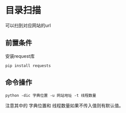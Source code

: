 # 目录扫描

可以扫到对应网站的url

## 前置条件

安装request库

```
pip install requests
```

## 命令操作

```
python -dic 字典位置 -u 网站地址 -t 线程数量
```

注意其中的 字典位置和 线程数量如果不传入值则有默认值。